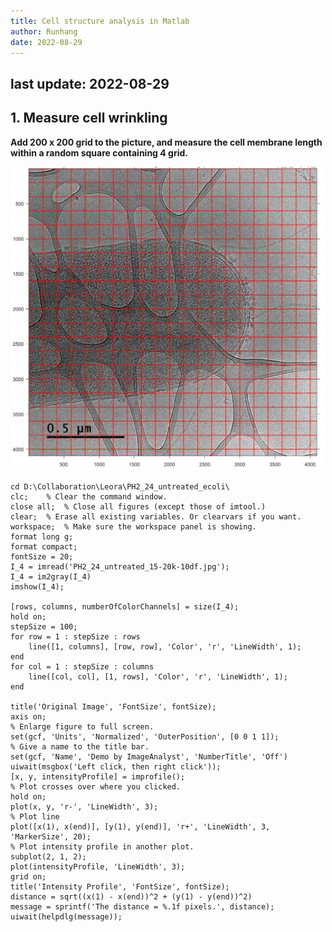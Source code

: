 ```yaml
---
title: Cell structure analysis in Matlab
author: Runhang
date: 2022-08-29
---
```


## last update: 2022-08-29 

## 1. Measure cell wrinkling 

**Add 200 x 200 grid to the picture, and measure the cell membrane length within a random square containing 4 grid.** 

<p align="center">
  <img src="./pics/wrinkle_fig1.jpg" width="500" title="200 x 200 grid">
</p>


```
cd D:\Collaboration\Leora\PH2_24_untreated_ecoli\
clc;    % Clear the command window.
close all;  % Close all figures (except those of imtool.)
clear;  % Erase all existing variables. Or clearvars if you want.
workspace;  % Make sure the workspace panel is showing.
format long g;
format compact;
fontSize = 20;
I_4 = imread('PH2_24_untreated_15-20k-10df.jpg');
I_4 = im2gray(I_4)
imshow(I_4);

[rows, columns, numberOfColorChannels] = size(I_4);
hold on;
stepSize = 100;
for row = 1 : stepSize : rows
    line([1, columns], [row, row], 'Color', 'r', 'LineWidth', 1);
end
for col = 1 : stepSize : columns
    line([col, col], [1, rows], 'Color', 'r', 'LineWidth', 1);
end

title('Original Image', 'FontSize', fontSize);
axis on;
% Enlarge figure to full screen.
set(gcf, 'Units', 'Normalized', 'OuterPosition', [0 0 1 1]);
% Give a name to the title bar.
set(gcf, 'Name', 'Demo by ImageAnalyst', 'NumberTitle', 'Off')
uiwait(msgbox('Left click, then right click'));
[x, y, intensityProfile] = improfile();
% Plot crosses over where you clicked.
hold on;
plot(x, y, 'r-', 'LineWidth', 3);
% Plot line
plot([x(1), x(end)], [y(1), y(end)], 'r+', 'LineWidth', 3, 'MarkerSize', 20);
% Plot intensity profile in another plot.
subplot(2, 1, 2);
plot(intensityProfile, 'LineWidth', 3);
grid on;
title('Intensity Profile', 'FontSize', fontSize);
distance = sqrt((x(1) - x(end))^2 + (y(1) - y(end))^2)
message = sprintf('The distance = %.1f pixels.', distance);
uiwait(helpdlg(message));

```

